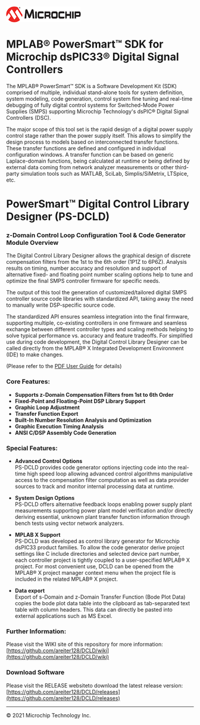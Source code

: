 ![image](microchip.jpg) 

# MPLAB&reg; PowerSmart&trade; SDK for Microchip dsPIC33&reg; Digital Signal Controllers 

The MPLAB&reg; PowerSmart&trade; SDK is a Software Development Kit (SDK) comprised of multiple, individual stand-alone tools for system definition, system modeling, code generation, control system fine tuning and real-time debugging of fully digital control systems for Switched-Mode Power Supplies (SMPS) supporting Microchip Technology's dsPIC&reg; Digital Signal Controllers (DSC).

The major scope of this tool set is the rapid design of a digital power supply control stage rather than the power supply itself. This allows to simplify the design process to models based on interconnected transfer functions. These transfer functions are defined and configured in individual configuration windows. A transfer function can be based on generic Laplace-domain functions, being calculated at runtime or being defined by external data coming from network analyzer measurements or other third-party simulation tools such as MATLAB, SciLab, Simplis/SiMetrix, LTSpice, etc.

# PowerSmart&trade; Digital Control Library Designer (PS-DCLD)
### z-Domain Control Loop Configuration Tool & Code Generator Module Overview

The Digital Control Library Designer allows the graphical design of discrete compensation filters from the 1st to the 6th order (1P1Z to 6P6Z). Analysis results on timing, number accuracy and resolution and support of alternative fixed- and floating point number scaling options help to tune and optimize the final SMPS controller firmware for specific needs.

The output of this tool the generation of customized/tailored digital SMPS controller source code libraries with standardized API, taking away the need to manually write DSP-specific source code. 

The standardized API ensures seamless integration into the final firmware, supporting multiple, co-existing controllers in one firmware and seamless exchange between different controller types and scaling methods helping to solve typical performance vs. accuracy and feature tradeoffs.
For simplified use during code development, the Digital Control Library Designer can be called directly from the MPLAB&reg; X Integrated Development Environment (IDE) to make changes. 

(Please refer to the [PDF User Guide](./docs/181026n_dcld_beta_user_guide.pdf) for details)

### Core Features:
* **Supports z-Domain Compensation Filters from 1st to 6th Order**
* **Fixed-Point and Floating-Point DSP Library Support**
* **Graphic Loop Adjustment**
* **Transfer Function Export**
* **Built-In Number Resolution Analysis and Optimization**
* **Graphic Execution Timing Analysis**
* **ANSI C/DSP Assembly Code Generation**

### Special Features:
* **Advanced Control Options**  
PS-DCLD provides code generator options injecting code into the real-time high speed loop allowing advanced control algorithms manipulative access to the compensation filter computation as well as data provider sources to track and monitor internal processing data at runtime.

* **System Design Options**  
PS-DCLD offers alternative feedback loops enabling power supply plant measurements supporting power plant model verification and/or directly deriving essential, unknown plant transfer function information through bench tests using vector network analyzers.

* **MPLAB X Support**  
PS-DCLD was developed as control library generator for Microchip dsPIC33 product families. To allow the code generator derive project settings like C include directories and selected device part number, each controller project is tightly coupled to a user-specified MPLAB® X project. For most convenient use, DCLD can be opened from the MPLAB® X project manager context menu when the project file is included in the related MPLAB® X project.

* **Data export**  
Export of s-Domain and z-Domain Transfer Function (Bode Plot Data) copies the bode plot data table into the clipboard as tab-separated text table with column headers. This data can directly be pasted into external applications such as MS Excel.   


### Further Information:

Please visit the WIKI site of this repository for more information: [https://github.com/areiter128/DCLD/wiki](https://github.com/areiter128/DCLD/wiki)

### Download Software

Please visit the RELEASE websiteto download the latest release version: [https://github.com/areiter128/DCLD/releases](https://github.com/areiter128/DCLD/releases)


---
&copy; 2021 Microchip Technology Inc.

